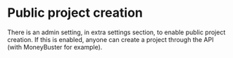 # Public project creation

There is an admin setting, in extra settings section, to enable public project creation. If this is enabled, anyone can create a project through the API (with MoneyBuster for example).
